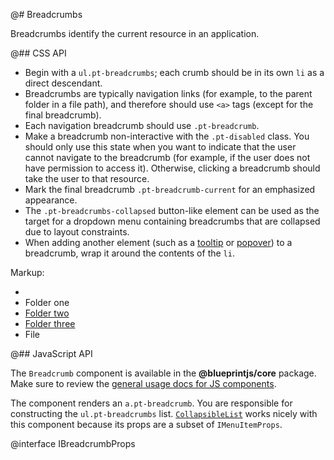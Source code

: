 @# Breadcrumbs

Breadcrumbs identify the current resource in an application.

@## CSS API

* Begin with a `ul.pt-breadcrumbs`; each crumb should be in its own `li` as a direct descendant.
* Breadcrumbs are typically navigation links (for example, to the parent folder in a file path), and
therefore should use `<a>` tags (except for the final breadcrumb).
* Each navigation breadcrumb should use `.pt-breadcrumb`.
* Make a breadcrumb non-interactive with the `.pt-disabled` class. You should only use this
state when you want to indicate that the user cannot navigate to the breadcrumb (for example, if
the user does not have permission to access it). Otherwise, clicking a breadcrumb should take the
user to that resource.
* Mark the final breadcrumb `.pt-breadcrumb-current` for an emphasized appearance.
* The `.pt-breadcrumbs-collapsed` button-like element can be used as the target for a dropdown menu
containing breadcrumbs that are collapsed due to layout constraints.
* When adding another element (such as a [tooltip](#components.tooltip) or
[popover](#components.popover)) to a breadcrumb, wrap it around the contents of the `li`.


Markup:
<ul class="pt-breadcrumbs">
<li><a class="pt-breadcrumbs-collapsed" href="#"></a></li>
<li><a class="pt-breadcrumb pt-disabled">Folder one</a></li>
<li><a class="pt-breadcrumb" href="#">Folder two</a></li>
<li><a class="pt-breadcrumb" href="#">Folder three</a></li>
<li><span class="pt-breadcrumb pt-breadcrumb-current">File</span></li>
</ul>

@## JavaScript API

The `Breadcrumb` component is available in the __@blueprintjs/core__ package.
Make sure to review the [general usage docs for JS components](#components.usage).

The component renders an `a.pt-breadcrumb`.
You are responsible for constructing the `ul.pt-breadcrumbs` list.
[`CollapsibleList`](#components.collapsiblelist) works nicely with this component
because its props are a subset of `IMenuItemProps`.

@interface IBreadcrumbProps
